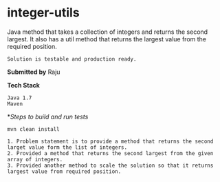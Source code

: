 # integer-utils
Java method that takes a collection of integers and returns the second largest.
It also has a util method that returns the largest value from the required position.

```
Solution is testable and production ready.
```

**Submitted by**
Raju

**Tech Stack**
```
Java 1.7
Maven
```

**Steps to build and run tests*
```
mvn clean install
```

```
1. Problem statement is to provide a method that returns the second larget value form the list of integers.
2. Provided a method that returns the second largest from the given array of integers.
3. Provided another method to scale the solution so that it returns largest value from required position.
```
